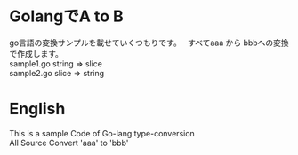 # GolangでA to B
  go言語の変換サンプルを載せていくつもりです。  
  すべてaaa から bbbへの変換で作成します。  
    sample1.go  string => slice  
    sample2.go  slice => string  

# English 
  This is a sample Code of Go-lang type-conversion  
  All Source Convert 'aaa' to 'bbb'  
  
